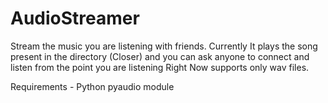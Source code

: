 # AudioStreamer
Stream the music you are listening with friends.
Currently It plays the song present in the directory (Closer) and you can ask anyone to connect and listen from the point you are listening
Right Now supports only wav files.

Requirements - 
Python pyaudio module
